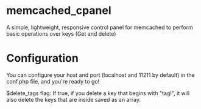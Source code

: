 # memcached_cpanel
A simple, lightweight, responsive control panel for memcached to perform basic operations over keys (Get and delete)

# Configuration
You can configure your host and port (localhost and 11211 by default) in the conf.php file, and you're ready to go!

$delete_tags flag: If true, if you delete a key that begins with "tag!", it will also delete the keys that are inside saved as an array.